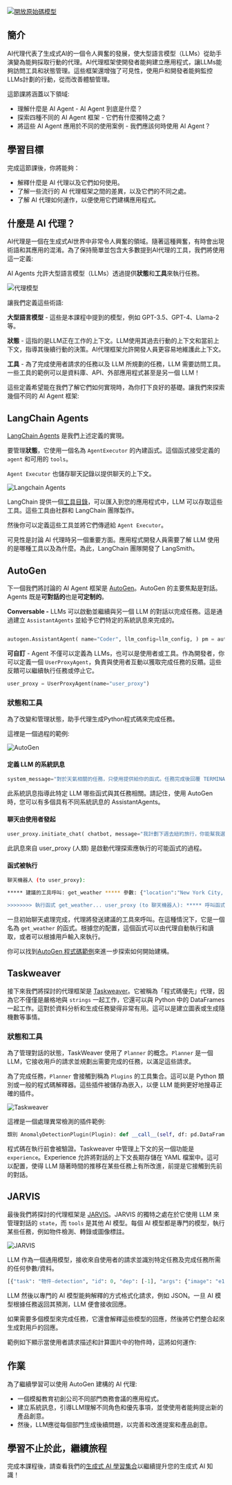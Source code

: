 [![開放原始碼模型](../../images/17-lesson-banner.png?WT.mc_id=academic-105485-koreyst)](https://aka.ms/gen-ai-lesson17-gh?WT.mc_id=academic-105485-koreyst)

## 簡介

AI代理代表了生成式AI的一個令人興奮的發展，使大型語言模型（LLMs）從助手演變為能夠採取行動的代理。AI代理框架使開發者能夠建立應用程式，讓LLMs能夠訪問工具和狀態管理。這些框架還增強了可見性，使用戶和開發者能夠監控LLMs計劃的行動，從而改善體驗管理。

這節課將涵蓋以下領域:

- 理解什麼是 AI Agent - AI Agent 到底是什麼？
- 探索四種不同的 AI Agent 框架 - 它們有什麼獨特之處？
- 將這些 AI Agent 應用於不同的使用案例 - 我們應該何時使用 AI Agent？

## 學習目標

完成這節課後，你將能夠：

- 解釋什麼是 AI 代理以及它們如何使用。
- 了解一些流行的 AI 代理框架之間的差異，以及它們的不同之處。
- 了解 AI 代理如何運作，以便使用它們建構應用程式。

## 什麼是 AI 代理？

AI代理是一個在生成式AI世界中非常令人興奮的領域。隨著這種興奮，有時會出現術語和其應用的混淆。為了保持簡單並包含大多數提到AI代理的工具，我們將使用這一定義:

AI Agents 允許大型語言模型（LLMs）透過提供**狀態**和**工具**來執行任務。

![代理模型](../../images/what-agent.png?WT.mc_id=academic-105485-koreyst)

讓我們定義這些術語:

**大型語言模型** - 這些是本課程中提到的模型，例如 GPT-3.5、GPT-4、Llama-2 等。

**狀態** - 這指的是LLM正在工作的上下文。LLM使用其過去行動的上下文和當前上下文，指導其後續行動的決策。AI代理框架允許開發人員更容易地維護此上下文。

**工具** - 為了完成使用者請求的任務以及 LLM 所規劃的任務，LLM 需要訪問工具。一些工具的範例可以是資料庫、API、外部應用程式甚至是另一個 LLM！

這些定義希望能在我們了解它們如何實現時，為你打下良好的基礎。讓我們來探索幾個不同的 AI Agent 框架:

## LangChain Agents

[LangChain Agents](https://python.langchain.com/docs/how_to/#agents?WT.mc_id=academic-105485-koreyst) 是我們上述定義的實現。

要管理**狀態**，它使用一個名為 `AgentExecutor` 的內建函式。這個函式接受定義的 `agent` 和可用的 `tools`。

`Agent Executor` 也儲存聊天記錄以提供聊天的上下文。

![Langchain Agents](../../images/langchain-agents.png?WT.mc_id=academic-105485-koreyst)

LangChain 提供一個[工具目錄](https://integrations.langchain.com/tools?WT.mc_id=academic-105485-koreyst)，可以匯入到您的應用程式中，LLM 可以存取這些工具。這些工具由社群和 LangChain 團隊製作。

然後你可以定義這些工具並將它們傳遞給 `Agent Executor`。

可見性是討論 AI 代理時另一個重要方面。應用程式開發人員需要了解 LLM 使用的是哪種工具以及為什麼。為此，LangChain 團隊開發了 LangSmith。

## AutoGen

下一個我們將討論的 AI Agent 框架是 [AutoGen](https://microsoft.github.io/autogen/?WT.mc_id=academic-105485-koreyst)。AutoGen 的主要焦點是對話。Agents 既是**可對話的**也是**可定制的**。

**Conversable -** LLMs 可以啟動並繼續與另一個 LLM 的對話以完成任務。這是通過建立 `AssistantAgents` 並給予它們特定的系統訊息來完成的。

```python

autogen.AssistantAgent( name="Coder", llm_config=llm_config, ) pm = autogen.AssistantAgent( name="Product_manager", system_message="Creative in software product ideas.", llm_config=llm_config, )

```

**可自訂** - Agent 不僅可以定義為 LLMs，也可以是使用者或工具。作為開發者，你可以定義一個 `UserProxyAgent`，負責與使用者互動以獲取完成任務的反饋。這些反饋可以繼續執行任務或停止它。

```python
user_proxy = UserProxyAgent(name="user_proxy")
```

### 狀態和工具

為了改變和管理狀態，助手代理生成Python程式碼來完成任務。

這裡是一個過程的範例:

![AutoGen](../../images/autogen.png?WT.mc_id=academic-105485-koreyst)

#### 定義 LLM 的系統訊息

```python
system_message="對於天氣相關的任務，只使用提供給你的函式。任務完成後回覆 TERMINATE。"
```

此系統訊息指導此特定 LLM 哪些函式與其任務相關。請記住，使用 AutoGen 時，您可以有多個具有不同系統訊息的 AssistantAgents。

#### 聊天由使用者發起

```python
user_proxy.initiate_chat( chatbot, message="我計劃下週去紐約旅行，你能幫我選擇穿什麼嗎？", )
```

此訊息來自 user_proxy (人類) 是啟動代理探索應執行的可能函式的過程。

#### 函式被執行

```bash
聊天機器人 (to user_proxy):

***** 建議的工具呼叫: get_weather ***** 參數: {"location":"New York City, NY","time_periond:"7","temperature_unit":"Celsius"} ******************************************************** --------------------------------------------------------------------------------

>>>>>>>> 執行函式 get_weather... user_proxy (to 聊天機器人): ***** 呼叫函式 "get_weather" 的回應 ***** 112.22727272727272 EUR ****************************************************************

```

一旦初始聊天處理完成，代理將發送建議的工具來呼叫。在這種情況下，它是一個名為 `get_weather` 的函式。根據您的配置，這個函式可以由代理自動執行和讀取，或者可以根據用戶輸入來執行。

你可以找到[AutoGen 程式碼範例](https://microsoft.github.io/autogen/docs/Examples/?WT.mc_id=academic-105485-koreyst)來進一步探索如何開始建構。

## Taskweaver

接下來我們將探討的代理框架是 [Taskweaver](https://microsoft.github.io/TaskWeaver/?WT.mc_id=academic-105485-koreyst)。它被稱為「程式碼優先」代理，因為它不僅僅是嚴格地與 `strings` 一起工作，它還可以與 Python 中的 DataFrames 一起工作。這對於資料分析和生成任務變得非常有用。這可以是建立圖表或生成隨機數等事情。

### 狀態和工具

為了管理對話的狀態，TaskWeaver 使用了 `Planner` 的概念。`Planner` 是一個 LLM，它接收用戶的請求並規劃出需要完成的任務，以滿足這些請求。

為了完成任務，`Planner` 會接觸到稱為 `Plugins` 的工具集合。這可以是 Python 類別或一般的程式碼解釋器。這些插件被儲存為嵌入，以便 LLM 能夠更好地搜尋正確的插件。

![Taskweaver](../../images/taskweaver.png?WT.mc_id=academic-105485-koreyst)

這裡是一個處理異常檢測的插件範例:

```python
類別 AnomalyDetectionPlugin(Plugin): def __call__(self, df: pd.DataFrame, time_col_name: str, value_col_name: str):
```

程式碼在執行前會被驗證。Taskweaver 中管理上下文的另一個功能是 `experience`。Experience 允許將對話的上下文長期存儲在 YAML 檔案中。這可以配置，使得 LLM 隨著時間的推移在某些任務上有所改進，前提是它接觸到先前的對話。

## JARVIS

最後我們將探討的代理框架是 [JARVIS](https://github.com/microsoft/JARVIS?tab=readme-ov-file?WT.mc_id=academic-105485-koreyst)。JARVIS 的獨特之處在於它使用 LLM 來管理對話的 `state`，而 `tools` 是其他 AI 模型。每個 AI 模型都是專門的模型，執行某些任務，例如物件檢測、轉錄或圖像標註。

![JARVIS](../../images/jarvis.png?WT.mc_id=academic-105485-koreyst)

LLM 作為一個通用模型，接收來自使用者的請求並識別特定任務及完成任務所需的任何參數/資料。

```python
[{"task": "物件-detection", "id": 0, "dep": [-1], "args": {"image": "e1.jpg" }}]
```

LLM 然後以專門的 AI 模型能夠解釋的方式格式化請求，例如 JSON。一旦 AI 模型根據任務返回其預測，LLM 便會接收回應。

如果需要多個模型來完成任務，它還會解釋這些模型的回應，然後將它們整合起來生成對用戶的回應。

範例如下顯示當使用者請求描述和計算圖片中的物件時，這將如何運作:

## 作業

為了繼續學習可以使用 AutoGen 建構的 AI 代理:

- 一個模擬教育初創公司不同部門商務會議的應用程式。
- 建立系統訊息，引導LLM理解不同角色和優先事項，並使使用者能夠提出新的產品創意。
- 然後，LLM應從每個部門生成後續問題，以完善和改進提案和產品創意。

## 學習不止於此，繼續旅程

完成本課程後，請查看我們的[生成式 AI 學習集合](https://aka.ms/genai-collection?WT.mc_id=academic-105485-koreyst)以繼續提升您的生成式 AI 知識！

